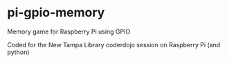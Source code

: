 # pi-gpio-memory
Memory game for Raspberry Pi using GPIO

Coded for the New Tampa Library coderdojo session on Raspberry Pi (and python)
